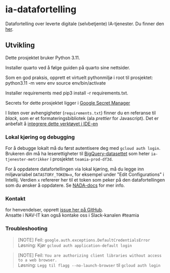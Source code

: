 # ia-datafortelling

Datafortelling over leverte digitale (selvbetjente) IA-tjenester. Du finner
den [her](https://data.intern.nav.no/story/3f485566-49fc-4867-937e-618293158ef8).

## Utvikling

Dette prosjektet bruker Python 3.11.

Installer quarto ved å følge guiden på quarto sine nettsider.

Som en god praksis, opprett et virtuelt pythonmiljø i root til prosjektet:
python3.11 -m venv env
source env/bin/activate

Installer requirements med pip3 install -r requirements.txt.

Secrets for dette prosjektet ligger
i [Google Secret Manager](https://console.cloud.google.com/security/secret-manager?project=teamia-prod-df3d)

I listen over avhengigheter (`requirements.txt`) finner du en referanse til _black_, som er et
formateringsbibliotek (ala _prettier_ for Javascript). Det er anbefalt
å [integrere dette verktøyet i IDE-en](https://black.readthedocs.io/en/stable/integrations/editors.html)

### Lokal kjøring og debugging

For å debugge lokalt må du først autentisere deg med `gcloud auth login`. Brukeren din må ha
leserettigheter
til [BigQuery-datasettet](https://console.cloud.google.com/bigquery?project=teamia-prod-df3d&ws=!1m4!1m3!3m2!1steamia-prod-df3d!2sia_tjenester_metrikker)
som heter `ia-tjenester-metrikker` i prosjektet `teamia-prod-df3d`.

For å oppdatere datafortellingen via lokal kjøring, må du legge inn
miljøvariabel `DATASTORY_TOKEN=x`, for eksempel under "Edit Configurations" i Intellij. Verdien `x`
refererer her til et token som peker på den datafortellingen som du ønsker å oppdatere.
Se [NADA-docs](https://docs.knada.io/dele-innsikt/datafortelling/#oppdatere-eksisterende-datafortelling) for mer info.

### Kontakt
for henvendelser, opprett [issue her på GitHub](https://github.com/navikt/ia-datafortelling/issues).  
Ansatte i NAV-IT kan også kontake oss i Slack-kanalen #teamia

### Troubleshooting
> [NOTE]
> Feil: `google.auth.exceptions.DefaultCredentialsError`  
> Løsning: Kjør `gcloud auth application-default login`

> [NOTE]
> Feil: `You are authorizing client libraries without access to a web browser.`  
> Løsning: `Legg til flagg --no-launch-browser` til `gcloud auth login` 